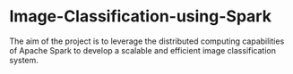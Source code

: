 # Image-Classification-using-Spark
 The aim of the project is to leverage the distributed computing capabilities of Apache Spark to develop a scalable and efficient image classification system. 
